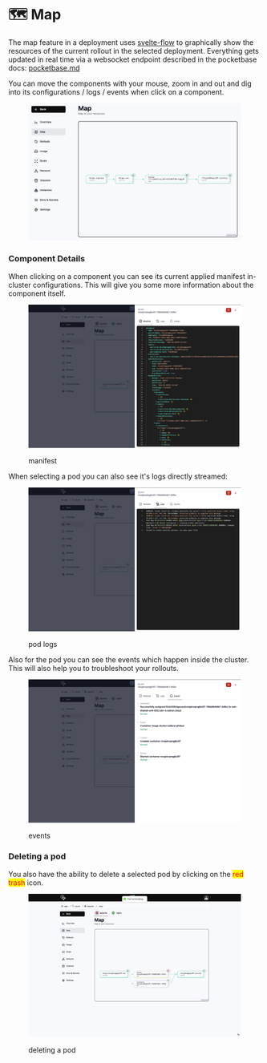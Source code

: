 # 🗺️ Map

The map feature in a deployment uses [svelte-flow](https://svelteflow.dev/) to graphically show the resources of the current rollout in the selected deployment. Everything gets updated in real time via a websocket endpoint described in the pocketbase docs: [pocketbase.md](pocketbase.md "mention")

You can move the components with your mouse, zoom in and out and dig into its configurations / logs / events when click on a component.

<figure><img src="../.gitbook/assets/image (33).png" alt=""><figcaption></figcaption></figure>

### Component Details

When clicking on a component you can see its current applied manifest in-cluster configurations. This will give you some more information about the component itself.

<figure><img src="../.gitbook/assets/image (8).png" alt=""><figcaption><p>manifest</p></figcaption></figure>

When selecting a pod you can also see it's logs directly streamed:

<figure><img src="../.gitbook/assets/image (9).png" alt=""><figcaption><p>pod logs</p></figcaption></figure>

Also for the pod you can see the events which happen inside the cluster. This will also help you to troubleshoot your rollouts.

<figure><img src="../.gitbook/assets/image (10).png" alt=""><figcaption><p>events</p></figcaption></figure>

### Deleting a pod

You also have the ability to delete a selected pod by clicking on the <mark style="color:red;">red trash</mark> icon.

<figure><img src="../.gitbook/assets/image (11).png" alt=""><figcaption><p>deleting a pod</p></figcaption></figure>
